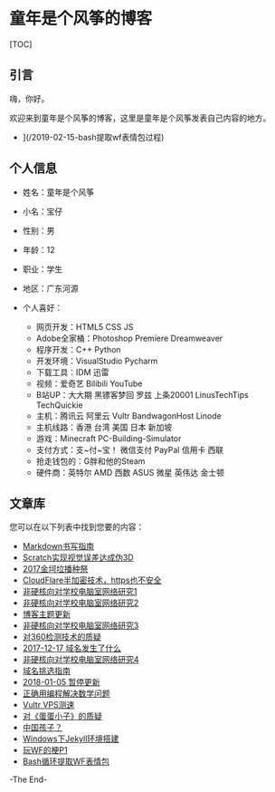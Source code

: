 # 童年是个风筝的博客

[TOC]

## 引言

嗨，你好。

欢迎来到童年是个风筝的博客，这里是童年是个风筝发表自己内容的地方。

- ](/2019-02-15-bash提取wf表情包过程)

## 个人信息

- 姓名：童年是个风筝

- 小名：宝仔

- 性别：男

- 年龄：12

- 职业：学生

- 地区：广东河源
- 个人喜好：
  - 网页开发：HTML5 CSS JS
  - Adobe全家桶：Photoshop Premiere Dreamweaver
  - 程序开发：C++ Python
  - 开发环境：VisualStudio Pycharm
  - 下载工具：IDM 迅雷
  - 视频：爱奇艺 Bilibili YouTube
  - B站UP：大大期 黑镖客梦回 罗兹 上条20001 LinusTechTips TechQuickie
  - 主机：腾讯云 阿里云 Vultr BandwagonHost Linode
  - 主机线路：香港 台湾 美国 日本 新加坡
  - 游戏：Minecraft PC-Building-Simulator
  - 支付方式：支~付~宝！ 微信支付 PayPal 信用卡 西联
  - 抢走钱包的：G胖和他的Steam
  - 硬件商：英特尔 AMD 西数 ASUS 微星 英伟达 金士顿

## 文章库

您可以在以下列表中找到您要的内容：

- [Markdown书写指南](/2017-07-30-WebStart)
- [Scratch实现视觉误差达成伪3D](/2017-08-04-视觉误差)
- [2017金坷垃播种祭](/2017-08-18-金坷垃)
- [CloudFlare半加密技术，https也不安全](/2017-11-17-https-no-safe)
- [非硬核向对学校电脑室网络研究1](/2017-12-01-how-to-play-computer-on-the-computer-class)
- [非硬核向对学校电脑室网络研究2](/2017-12-08-关于20171201期的解释和道理)
- [博客主题更新](/2017-12-12-blog-theme-update)
- [非硬核向对学校电脑室网络研究3](/2017-12-15-电脑课继续带你装逼带你飞-第三期)
- [对360检测技术的质疑](/2017-12-16-请360滚出website安全)
- [2017-12-17 域名发生了什么](/2017-12-17-关于域名无法访问的解释)
- [非硬核向对学校电脑室网络研究4](/2017-12-22-电脑课装逼技巧-第四期)
- [域名挑选指南](/2017-12-23-how-to-choose-good-domain)
- [2018-01-05 暂停更新](/2018-01-05-stop-update)
- [正确用编程解决数学问题](/2018-01-17-正确用编程解决数学题的姿势)
- [Vultr VPS测速](/2018-04-20-vultr-vps-speed-test)
- [对《蛋蛋小子》的质疑](/2018-07-06-科学的动画片《蛋蛋小子》)
- [中国孩子？](/2018-08-27-中国孩子现状)
- [Windows下Jekyll环境搭建](/2018-09-15-在Windows下折腾jekyll)
- [玩WF的梗P1](/2019-02-05-Warframe-memes-1)
- [Bash循环提取WF表情包](/2019-02-15-bash提取wf表情包过程)

-The End-
